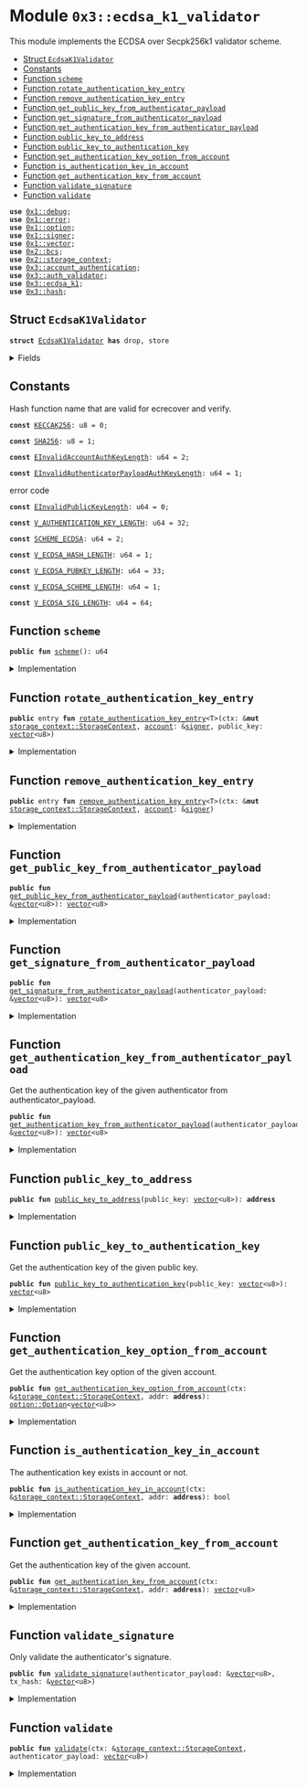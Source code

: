 
<a name="0x3_ecdsa_k1_validator"></a>

# Module `0x3::ecdsa_k1_validator`

This module implements the ECDSA over Secpk256k1 validator scheme.


-  [Struct `EcdsaK1Validator`](#0x3_ecdsa_k1_validator_EcdsaK1Validator)
-  [Constants](#@Constants_0)
-  [Function `scheme`](#0x3_ecdsa_k1_validator_scheme)
-  [Function `rotate_authentication_key_entry`](#0x3_ecdsa_k1_validator_rotate_authentication_key_entry)
-  [Function `remove_authentication_key_entry`](#0x3_ecdsa_k1_validator_remove_authentication_key_entry)
-  [Function `get_public_key_from_authenticator_payload`](#0x3_ecdsa_k1_validator_get_public_key_from_authenticator_payload)
-  [Function `get_signature_from_authenticator_payload`](#0x3_ecdsa_k1_validator_get_signature_from_authenticator_payload)
-  [Function `get_authentication_key_from_authenticator_payload`](#0x3_ecdsa_k1_validator_get_authentication_key_from_authenticator_payload)
-  [Function `public_key_to_address`](#0x3_ecdsa_k1_validator_public_key_to_address)
-  [Function `public_key_to_authentication_key`](#0x3_ecdsa_k1_validator_public_key_to_authentication_key)
-  [Function `get_authentication_key_option_from_account`](#0x3_ecdsa_k1_validator_get_authentication_key_option_from_account)
-  [Function `is_authentication_key_in_account`](#0x3_ecdsa_k1_validator_is_authentication_key_in_account)
-  [Function `get_authentication_key_from_account`](#0x3_ecdsa_k1_validator_get_authentication_key_from_account)
-  [Function `validate_signature`](#0x3_ecdsa_k1_validator_validate_signature)
-  [Function `validate`](#0x3_ecdsa_k1_validator_validate)


<pre><code><b>use</b> <a href="">0x1::debug</a>;
<b>use</b> <a href="">0x1::error</a>;
<b>use</b> <a href="">0x1::option</a>;
<b>use</b> <a href="">0x1::signer</a>;
<b>use</b> <a href="">0x1::vector</a>;
<b>use</b> <a href="">0x2::bcs</a>;
<b>use</b> <a href="">0x2::storage_context</a>;
<b>use</b> <a href="account_authentication.md#0x3_account_authentication">0x3::account_authentication</a>;
<b>use</b> <a href="auth_validator.md#0x3_auth_validator">0x3::auth_validator</a>;
<b>use</b> <a href="ecdsa_k1.md#0x3_ecdsa_k1">0x3::ecdsa_k1</a>;
<b>use</b> <a href="hash.md#0x3_hash">0x3::hash</a>;
</code></pre>



<a name="0x3_ecdsa_k1_validator_EcdsaK1Validator"></a>

## Struct `EcdsaK1Validator`



<pre><code><b>struct</b> <a href="ecdsa_k1_validator.md#0x3_ecdsa_k1_validator_EcdsaK1Validator">EcdsaK1Validator</a> <b>has</b> drop, store
</code></pre>



<details>
<summary>Fields</summary>


<dl>
<dt>
<code>dummy_field: bool</code>
</dt>
<dd>

</dd>
</dl>


</details>

<a name="@Constants_0"></a>

## Constants


<a name="0x3_ecdsa_k1_validator_KECCAK256"></a>

Hash function name that are valid for ecrecover and verify.


<pre><code><b>const</b> <a href="ecdsa_k1_validator.md#0x3_ecdsa_k1_validator_KECCAK256">KECCAK256</a>: u8 = 0;
</code></pre>



<a name="0x3_ecdsa_k1_validator_SHA256"></a>



<pre><code><b>const</b> <a href="ecdsa_k1_validator.md#0x3_ecdsa_k1_validator_SHA256">SHA256</a>: u8 = 1;
</code></pre>



<a name="0x3_ecdsa_k1_validator_EInvalidAccountAuthKeyLength"></a>



<pre><code><b>const</b> <a href="ecdsa_k1_validator.md#0x3_ecdsa_k1_validator_EInvalidAccountAuthKeyLength">EInvalidAccountAuthKeyLength</a>: u64 = 2;
</code></pre>



<a name="0x3_ecdsa_k1_validator_EInvalidAuthenticatorPayloadAuthKeyLength"></a>



<pre><code><b>const</b> <a href="ecdsa_k1_validator.md#0x3_ecdsa_k1_validator_EInvalidAuthenticatorPayloadAuthKeyLength">EInvalidAuthenticatorPayloadAuthKeyLength</a>: u64 = 1;
</code></pre>



<a name="0x3_ecdsa_k1_validator_EInvalidPublicKeyLength"></a>

error code


<pre><code><b>const</b> <a href="ecdsa_k1_validator.md#0x3_ecdsa_k1_validator_EInvalidPublicKeyLength">EInvalidPublicKeyLength</a>: u64 = 0;
</code></pre>



<a name="0x3_ecdsa_k1_validator_V_AUTHENTICATION_KEY_LENGTH"></a>



<pre><code><b>const</b> <a href="ecdsa_k1_validator.md#0x3_ecdsa_k1_validator_V_AUTHENTICATION_KEY_LENGTH">V_AUTHENTICATION_KEY_LENGTH</a>: u64 = 32;
</code></pre>



<a name="0x3_ecdsa_k1_validator_SCHEME_ECDSA"></a>



<pre><code><b>const</b> <a href="ecdsa_k1_validator.md#0x3_ecdsa_k1_validator_SCHEME_ECDSA">SCHEME_ECDSA</a>: u64 = 2;
</code></pre>



<a name="0x3_ecdsa_k1_validator_V_ECDSA_HASH_LENGTH"></a>



<pre><code><b>const</b> <a href="ecdsa_k1_validator.md#0x3_ecdsa_k1_validator_V_ECDSA_HASH_LENGTH">V_ECDSA_HASH_LENGTH</a>: u64 = 1;
</code></pre>



<a name="0x3_ecdsa_k1_validator_V_ECDSA_PUBKEY_LENGTH"></a>



<pre><code><b>const</b> <a href="ecdsa_k1_validator.md#0x3_ecdsa_k1_validator_V_ECDSA_PUBKEY_LENGTH">V_ECDSA_PUBKEY_LENGTH</a>: u64 = 33;
</code></pre>



<a name="0x3_ecdsa_k1_validator_V_ECDSA_SCHEME_LENGTH"></a>



<pre><code><b>const</b> <a href="ecdsa_k1_validator.md#0x3_ecdsa_k1_validator_V_ECDSA_SCHEME_LENGTH">V_ECDSA_SCHEME_LENGTH</a>: u64 = 1;
</code></pre>



<a name="0x3_ecdsa_k1_validator_V_ECDSA_SIG_LENGTH"></a>



<pre><code><b>const</b> <a href="ecdsa_k1_validator.md#0x3_ecdsa_k1_validator_V_ECDSA_SIG_LENGTH">V_ECDSA_SIG_LENGTH</a>: u64 = 64;
</code></pre>



<a name="0x3_ecdsa_k1_validator_scheme"></a>

## Function `scheme`



<pre><code><b>public</b> <b>fun</b> <a href="ecdsa_k1_validator.md#0x3_ecdsa_k1_validator_scheme">scheme</a>(): u64
</code></pre>



<details>
<summary>Implementation</summary>


<pre><code><b>public</b> <b>fun</b> <a href="ecdsa_k1_validator.md#0x3_ecdsa_k1_validator_scheme">scheme</a>(): u64 {
    <a href="ecdsa_k1_validator.md#0x3_ecdsa_k1_validator_SCHEME_ECDSA">SCHEME_ECDSA</a>
}
</code></pre>



</details>

<a name="0x3_ecdsa_k1_validator_rotate_authentication_key_entry"></a>

## Function `rotate_authentication_key_entry`



<pre><code><b>public</b> entry <b>fun</b> <a href="ecdsa_k1_validator.md#0x3_ecdsa_k1_validator_rotate_authentication_key_entry">rotate_authentication_key_entry</a>&lt;T&gt;(ctx: &<b>mut</b> <a href="_StorageContext">storage_context::StorageContext</a>, <a href="account.md#0x3_account">account</a>: &<a href="">signer</a>, public_key: <a href="">vector</a>&lt;u8&gt;)
</code></pre>



<details>
<summary>Implementation</summary>


<pre><code><b>public</b> entry <b>fun</b> <a href="ecdsa_k1_validator.md#0x3_ecdsa_k1_validator_rotate_authentication_key_entry">rotate_authentication_key_entry</a>&lt;T&gt;(
    ctx: &<b>mut</b> StorageContext,
    <a href="account.md#0x3_account">account</a>: &<a href="">signer</a>,
    public_key: <a href="">vector</a>&lt;u8&gt;
) {
    // compare newly passed <b>public</b> key <b>with</b> ecdsa <b>public</b> key length <b>to</b> ensure it's compatible
    <b>assert</b>!(
        <a href="_length">vector::length</a>(&public_key) == <a href="ecdsa_k1_validator.md#0x3_ecdsa_k1_validator_V_ECDSA_PUBKEY_LENGTH">V_ECDSA_PUBKEY_LENGTH</a>,
        <a href="_invalid_argument">error::invalid_argument</a>(<a href="ecdsa_k1_validator.md#0x3_ecdsa_k1_validator_EInvalidPublicKeyLength">EInvalidPublicKeyLength</a>)
    );

    // User can rotate the authentication key arbitrarily, so we do not need <b>to</b> check the new <b>public</b> key <b>with</b> the <a href="account.md#0x3_account">account</a> <b>address</b>.
    <b>let</b> authentication_key = <a href="ecdsa_k1_validator.md#0x3_ecdsa_k1_validator_public_key_to_authentication_key">public_key_to_authentication_key</a>(public_key);
    <b>let</b> account_addr = <a href="_address_of">signer::address_of</a>(<a href="account.md#0x3_account">account</a>);
    <a href="ecdsa_k1_validator.md#0x3_ecdsa_k1_validator_rotate_authentication_key">rotate_authentication_key</a>(ctx, account_addr, authentication_key);
}
</code></pre>



</details>

<a name="0x3_ecdsa_k1_validator_remove_authentication_key_entry"></a>

## Function `remove_authentication_key_entry`



<pre><code><b>public</b> entry <b>fun</b> <a href="ecdsa_k1_validator.md#0x3_ecdsa_k1_validator_remove_authentication_key_entry">remove_authentication_key_entry</a>&lt;T&gt;(ctx: &<b>mut</b> <a href="_StorageContext">storage_context::StorageContext</a>, <a href="account.md#0x3_account">account</a>: &<a href="">signer</a>)
</code></pre>



<details>
<summary>Implementation</summary>


<pre><code><b>public</b> entry <b>fun</b> <a href="ecdsa_k1_validator.md#0x3_ecdsa_k1_validator_remove_authentication_key_entry">remove_authentication_key_entry</a>&lt;<a href="ecdsa_k1_validator.md#0x3_ecdsa_k1_validator_EcdsaK1Validator">EcdsaK1Validator</a>&gt;(ctx: &<b>mut</b> StorageContext, <a href="account.md#0x3_account">account</a>: &<a href="">signer</a>) {
    <a href="account_authentication.md#0x3_account_authentication_remove_authentication_key">account_authentication::remove_authentication_key</a>&lt;<a href="ecdsa_k1_validator.md#0x3_ecdsa_k1_validator_EcdsaK1Validator">EcdsaK1Validator</a>&gt;(ctx, <a href="_address_of">signer::address_of</a>(<a href="account.md#0x3_account">account</a>));
}
</code></pre>



</details>

<a name="0x3_ecdsa_k1_validator_get_public_key_from_authenticator_payload"></a>

## Function `get_public_key_from_authenticator_payload`



<pre><code><b>public</b> <b>fun</b> <a href="ecdsa_k1_validator.md#0x3_ecdsa_k1_validator_get_public_key_from_authenticator_payload">get_public_key_from_authenticator_payload</a>(authenticator_payload: &<a href="">vector</a>&lt;u8&gt;): <a href="">vector</a>&lt;u8&gt;
</code></pre>



<details>
<summary>Implementation</summary>


<pre><code><b>public</b> <b>fun</b> <a href="ecdsa_k1_validator.md#0x3_ecdsa_k1_validator_get_public_key_from_authenticator_payload">get_public_key_from_authenticator_payload</a>(authenticator_payload: &<a href="">vector</a>&lt;u8&gt;): <a href="">vector</a>&lt;u8&gt; {
    <b>let</b> public_key = <a href="_empty">vector::empty</a>&lt;u8&gt;();
    <b>let</b> i = <a href="ecdsa_k1_validator.md#0x3_ecdsa_k1_validator_V_ECDSA_SCHEME_LENGTH">V_ECDSA_SCHEME_LENGTH</a> + <a href="ecdsa_k1_validator.md#0x3_ecdsa_k1_validator_V_ECDSA_SIG_LENGTH">V_ECDSA_SIG_LENGTH</a>;
    <b>while</b> (i &lt; <a href="ecdsa_k1_validator.md#0x3_ecdsa_k1_validator_V_ECDSA_SCHEME_LENGTH">V_ECDSA_SCHEME_LENGTH</a> + <a href="ecdsa_k1_validator.md#0x3_ecdsa_k1_validator_V_ECDSA_SIG_LENGTH">V_ECDSA_SIG_LENGTH</a> + <a href="ecdsa_k1_validator.md#0x3_ecdsa_k1_validator_V_ECDSA_PUBKEY_LENGTH">V_ECDSA_PUBKEY_LENGTH</a>) {
        <b>let</b> value = <a href="_borrow">vector::borrow</a>(authenticator_payload, i);
        <a href="_push_back">vector::push_back</a>(&<b>mut</b> public_key, *value);
        i = i + 1;
    };

    public_key
}
</code></pre>



</details>

<a name="0x3_ecdsa_k1_validator_get_signature_from_authenticator_payload"></a>

## Function `get_signature_from_authenticator_payload`



<pre><code><b>public</b> <b>fun</b> <a href="ecdsa_k1_validator.md#0x3_ecdsa_k1_validator_get_signature_from_authenticator_payload">get_signature_from_authenticator_payload</a>(authenticator_payload: &<a href="">vector</a>&lt;u8&gt;): <a href="">vector</a>&lt;u8&gt;
</code></pre>



<details>
<summary>Implementation</summary>


<pre><code><b>public</b> <b>fun</b> <a href="ecdsa_k1_validator.md#0x3_ecdsa_k1_validator_get_signature_from_authenticator_payload">get_signature_from_authenticator_payload</a>(authenticator_payload: &<a href="">vector</a>&lt;u8&gt;): <a href="">vector</a>&lt;u8&gt; {
    <b>let</b> sign = <a href="_empty">vector::empty</a>&lt;u8&gt;();
    <b>let</b> i = <a href="ecdsa_k1_validator.md#0x3_ecdsa_k1_validator_V_ECDSA_SCHEME_LENGTH">V_ECDSA_SCHEME_LENGTH</a>;
    <b>while</b> (i &lt; <a href="ecdsa_k1_validator.md#0x3_ecdsa_k1_validator_V_ECDSA_SIG_LENGTH">V_ECDSA_SIG_LENGTH</a> + 1) {
        <b>let</b> value = <a href="_borrow">vector::borrow</a>(authenticator_payload, i);
        <a href="_push_back">vector::push_back</a>(&<b>mut</b> sign, *value);
        i = i + 1;
    };

    sign
}
</code></pre>



</details>

<a name="0x3_ecdsa_k1_validator_get_authentication_key_from_authenticator_payload"></a>

## Function `get_authentication_key_from_authenticator_payload`

Get the authentication key of the given authenticator from authenticator_payload.


<pre><code><b>public</b> <b>fun</b> <a href="ecdsa_k1_validator.md#0x3_ecdsa_k1_validator_get_authentication_key_from_authenticator_payload">get_authentication_key_from_authenticator_payload</a>(authenticator_payload: &<a href="">vector</a>&lt;u8&gt;): <a href="">vector</a>&lt;u8&gt;
</code></pre>



<details>
<summary>Implementation</summary>


<pre><code><b>public</b> <b>fun</b> <a href="ecdsa_k1_validator.md#0x3_ecdsa_k1_validator_get_authentication_key_from_authenticator_payload">get_authentication_key_from_authenticator_payload</a>(authenticator_payload: &<a href="">vector</a>&lt;u8&gt;): <a href="">vector</a>&lt;u8&gt; {
    <b>let</b> public_key = <a href="ecdsa_k1_validator.md#0x3_ecdsa_k1_validator_get_public_key_from_authenticator_payload">get_public_key_from_authenticator_payload</a>(authenticator_payload);
    <b>let</b> addr = <a href="ecdsa_k1_validator.md#0x3_ecdsa_k1_validator_public_key_to_address">public_key_to_address</a>(public_key);
    moveos_std::bcs::to_bytes(&addr)
}
</code></pre>



</details>

<a name="0x3_ecdsa_k1_validator_public_key_to_address"></a>

## Function `public_key_to_address`



<pre><code><b>public</b> <b>fun</b> <a href="ecdsa_k1_validator.md#0x3_ecdsa_k1_validator_public_key_to_address">public_key_to_address</a>(public_key: <a href="">vector</a>&lt;u8&gt;): <b>address</b>
</code></pre>



<details>
<summary>Implementation</summary>


<pre><code><b>public</b> <b>fun</b> <a href="ecdsa_k1_validator.md#0x3_ecdsa_k1_validator_public_key_to_address">public_key_to_address</a>(public_key: <a href="">vector</a>&lt;u8&gt;): <b>address</b> {
    moveos_std::bcs::to_address(<a href="ecdsa_k1_validator.md#0x3_ecdsa_k1_validator_public_key_to_authentication_key">public_key_to_authentication_key</a>(public_key))
}
</code></pre>



</details>

<a name="0x3_ecdsa_k1_validator_public_key_to_authentication_key"></a>

## Function `public_key_to_authentication_key`

Get the authentication key of the given public key.


<pre><code><b>public</b> <b>fun</b> <a href="ecdsa_k1_validator.md#0x3_ecdsa_k1_validator_public_key_to_authentication_key">public_key_to_authentication_key</a>(public_key: <a href="">vector</a>&lt;u8&gt;): <a href="">vector</a>&lt;u8&gt;
</code></pre>



<details>
<summary>Implementation</summary>


<pre><code><b>public</b> <b>fun</b> <a href="ecdsa_k1_validator.md#0x3_ecdsa_k1_validator_public_key_to_authentication_key">public_key_to_authentication_key</a>(public_key: <a href="">vector</a>&lt;u8&gt;): <a href="">vector</a>&lt;u8&gt; {
    <b>let</b> bytes = <a href="_singleton">vector::singleton</a>((<a href="ecdsa_k1_validator.md#0x3_ecdsa_k1_validator_SCHEME_ECDSA">SCHEME_ECDSA</a> <b>as</b> u8));
    <a href="_append">vector::append</a>(&<b>mut</b> bytes, public_key);
    hash::blake2b256(&bytes)
}
</code></pre>



</details>

<a name="0x3_ecdsa_k1_validator_get_authentication_key_option_from_account"></a>

## Function `get_authentication_key_option_from_account`

Get the authentication key option of the given account.


<pre><code><b>public</b> <b>fun</b> <a href="ecdsa_k1_validator.md#0x3_ecdsa_k1_validator_get_authentication_key_option_from_account">get_authentication_key_option_from_account</a>(ctx: &<a href="_StorageContext">storage_context::StorageContext</a>, addr: <b>address</b>): <a href="_Option">option::Option</a>&lt;<a href="">vector</a>&lt;u8&gt;&gt;
</code></pre>



<details>
<summary>Implementation</summary>


<pre><code><b>public</b> <b>fun</b> <a href="ecdsa_k1_validator.md#0x3_ecdsa_k1_validator_get_authentication_key_option_from_account">get_authentication_key_option_from_account</a>(ctx: &StorageContext, addr: <b>address</b>): Option&lt;<a href="">vector</a>&lt;u8&gt;&gt; {
    <b>let</b> auth_key_option = <a href="account_authentication.md#0x3_account_authentication_get_authentication_key">account_authentication::get_authentication_key</a>&lt;<a href="ecdsa_k1_validator.md#0x3_ecdsa_k1_validator_EcdsaK1Validator">EcdsaK1Validator</a>&gt;(ctx, addr);
    <b>if</b> (<a href="_is_some">option::is_some</a>(&auth_key_option)) {
        auth_key_option
    }<b>else</b> {
        <a href="_none">option::none</a>&lt;<a href="">vector</a>&lt;u8&gt;&gt;()
    }
}
</code></pre>



</details>

<a name="0x3_ecdsa_k1_validator_is_authentication_key_in_account"></a>

## Function `is_authentication_key_in_account`

The authentication key exists in account or not.


<pre><code><b>public</b> <b>fun</b> <a href="ecdsa_k1_validator.md#0x3_ecdsa_k1_validator_is_authentication_key_in_account">is_authentication_key_in_account</a>(ctx: &<a href="_StorageContext">storage_context::StorageContext</a>, addr: <b>address</b>): bool
</code></pre>



<details>
<summary>Implementation</summary>


<pre><code><b>public</b> <b>fun</b> <a href="ecdsa_k1_validator.md#0x3_ecdsa_k1_validator_is_authentication_key_in_account">is_authentication_key_in_account</a>(ctx: &StorageContext, addr: <b>address</b>): bool {
    <a href="_is_some">option::is_some</a>(&<a href="ecdsa_k1_validator.md#0x3_ecdsa_k1_validator_get_authentication_key_option_from_account">get_authentication_key_option_from_account</a>(ctx, addr))
}
</code></pre>



</details>

<a name="0x3_ecdsa_k1_validator_get_authentication_key_from_account"></a>

## Function `get_authentication_key_from_account`

Get the authentication key of the given account.


<pre><code><b>public</b> <b>fun</b> <a href="ecdsa_k1_validator.md#0x3_ecdsa_k1_validator_get_authentication_key_from_account">get_authentication_key_from_account</a>(ctx: &<a href="_StorageContext">storage_context::StorageContext</a>, addr: <b>address</b>): <a href="">vector</a>&lt;u8&gt;
</code></pre>



<details>
<summary>Implementation</summary>


<pre><code><b>public</b> <b>fun</b> <a href="ecdsa_k1_validator.md#0x3_ecdsa_k1_validator_get_authentication_key_from_account">get_authentication_key_from_account</a>(ctx: &StorageContext, addr: <b>address</b>): <a href="">vector</a>&lt;u8&gt; {
    <a href="_extract">option::extract</a>(&<b>mut</b> <a href="ecdsa_k1_validator.md#0x3_ecdsa_k1_validator_get_authentication_key_option_from_account">get_authentication_key_option_from_account</a>(ctx, addr))
}
</code></pre>



</details>

<a name="0x3_ecdsa_k1_validator_validate_signature"></a>

## Function `validate_signature`

Only validate the authenticator's signature.


<pre><code><b>public</b> <b>fun</b> <a href="ecdsa_k1_validator.md#0x3_ecdsa_k1_validator_validate_signature">validate_signature</a>(authenticator_payload: &<a href="">vector</a>&lt;u8&gt;, tx_hash: &<a href="">vector</a>&lt;u8&gt;)
</code></pre>



<details>
<summary>Implementation</summary>


<pre><code><b>public</b> <b>fun</b> <a href="ecdsa_k1_validator.md#0x3_ecdsa_k1_validator_validate_signature">validate_signature</a>(authenticator_payload: &<a href="">vector</a>&lt;u8&gt;, tx_hash: &<a href="">vector</a>&lt;u8&gt;) {
    <b>assert</b>!(
        <a href="ecdsa_k1.md#0x3_ecdsa_k1_verify">ecdsa_k1::verify</a>(
            &<a href="ecdsa_k1_validator.md#0x3_ecdsa_k1_validator_get_signature_from_authenticator_payload">get_signature_from_authenticator_payload</a>(authenticator_payload),
            &<a href="ecdsa_k1_validator.md#0x3_ecdsa_k1_validator_get_public_key_from_authenticator_payload">get_public_key_from_authenticator_payload</a>(authenticator_payload),
            tx_hash,
            <a href="ecdsa_k1_validator.md#0x3_ecdsa_k1_validator_SHA256">SHA256</a>
        ),
        <a href="auth_validator.md#0x3_auth_validator_error_invalid_authenticator">auth_validator::error_invalid_authenticator</a>()
    );
}
</code></pre>



</details>

<a name="0x3_ecdsa_k1_validator_validate"></a>

## Function `validate`



<pre><code><b>public</b> <b>fun</b> <a href="ecdsa_k1_validator.md#0x3_ecdsa_k1_validator_validate">validate</a>(ctx: &<a href="_StorageContext">storage_context::StorageContext</a>, authenticator_payload: <a href="">vector</a>&lt;u8&gt;)
</code></pre>



<details>
<summary>Implementation</summary>


<pre><code><b>public</b> <b>fun</b> <a href="ecdsa_k1_validator.md#0x3_ecdsa_k1_validator_validate">validate</a>(ctx: &StorageContext, authenticator_payload: <a href="">vector</a>&lt;u8&gt;) {
    <b>let</b> tx_hash = <a href="_tx_hash">storage_context::tx_hash</a>(ctx);
    <a href="ecdsa_k1_validator.md#0x3_ecdsa_k1_validator_validate_signature">validate_signature</a>(&authenticator_payload, &tx_hash);

    <b>let</b> auth_key_from_authenticator_payload = <a href="ecdsa_k1_validator.md#0x3_ecdsa_k1_validator_get_authentication_key_from_authenticator_payload">get_authentication_key_from_authenticator_payload</a>(&authenticator_payload);
    std::debug::print(&auth_key_from_authenticator_payload);
    // Although we have checked <b>public</b> key length in rotate_authentication_key_entry function,
    // it needs <b>to</b> validate the authentication key isn't <a href="empty.md#0x3_empty">empty</a> or malformed.
    <b>assert</b>!(
       <a href="_length">vector::length</a>(&auth_key_from_authenticator_payload) == <a href="ecdsa_k1_validator.md#0x3_ecdsa_k1_validator_V_AUTHENTICATION_KEY_LENGTH">V_AUTHENTICATION_KEY_LENGTH</a>,
       <a href="_invalid_argument">error::invalid_argument</a>(<a href="ecdsa_k1_validator.md#0x3_ecdsa_k1_validator_EInvalidAuthenticatorPayloadAuthKeyLength">EInvalidAuthenticatorPayloadAuthKeyLength</a>)
    );
}
</code></pre>



</details>
